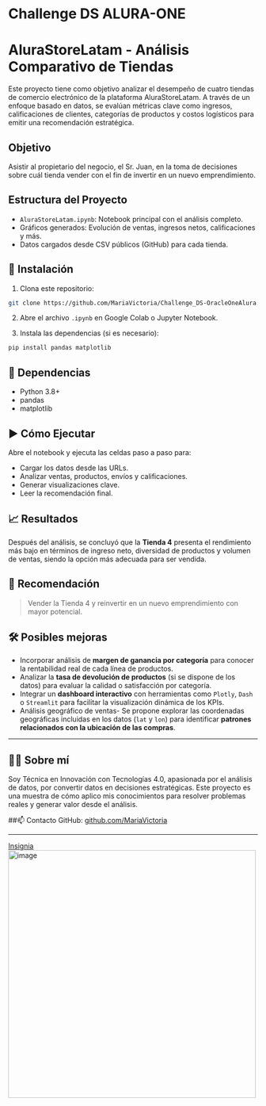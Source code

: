 # Challenge DS ALURA-ONE


# AluraStoreLatam - Análisis Comparativo de Tiendas

Este proyecto tiene como objetivo analizar el desempeño de cuatro tiendas de comercio electrónico de la plataforma AluraStoreLatam. A través de un enfoque basado en datos, se evalúan métricas clave como ingresos, calificaciones de clientes, categorías de productos y costos logísticos para emitir una recomendación estratégica.

## Objetivo

Asistir al propietario del negocio, el Sr. Juan, en la toma de decisiones sobre cuál tienda vender con el fin de invertir en un nuevo emprendimiento.

## Estructura del Proyecto

- `AluraStoreLatam.ipynb`: Notebook principal con el análisis completo.
- Gráficos generados: Evolución de ventas, ingresos netos, calificaciones y más.
- Datos cargados desde CSV públicos (GitHub) para cada tienda.

## 🚀 Instalación

1. Clona este repositorio:

```bash
git clone https://github.com/MariaVictoria/Challenge_DS-OracleOneAlura.git
````

2. Abre el archivo `.ipynb` en Google Colab o Jupyter Notebook.

3. Instala las dependencias (si es necesario):

```bash
pip install pandas matplotlib
```

## 🧩 Dependencias

* Python 3.8+
* pandas
* matplotlib

## ▶️ Cómo Ejecutar

Abre el notebook y ejecuta las celdas paso a paso para:

* Cargar los datos desde las URLs.
* Analizar ventas, productos, envíos y calificaciones.
* Generar visualizaciones clave.
* Leer la recomendación final.

## 📈 Resultados

Después del análisis, se concluyó que la **Tienda 4** presenta el rendimiento más bajo en términos de ingreso neto, diversidad de productos y volumen de ventas, siendo la opción más adecuada para ser vendida.

## 📌 Recomendación

> Vender la Tienda 4 y reinvertir en un nuevo emprendimiento con mayor potencial.

## 🛠️ Posibles mejoras

* Incorporar análisis de **margen de ganancia por categoría** para conocer la rentabilidad real de cada línea de productos.
* Analizar la **tasa de devolución de productos** (si se dispone de los datos) para evaluar la calidad o satisfacción por categoría.
* Integrar un **dashboard interactivo** con herramientas como `Plotly`, `Dash` o `Streamlit` para facilitar la visualización dinámica de los KPIs.
* Análisis geográfico de ventas- Se propone explorar las coordenadas geográficas incluidas en los datos (`lat` y `lon`) para identificar **patrones relacionados con la ubicación de las compras**.

---

## 👩‍💻 Sobre mí

Soy Técnica en Innovación con Tecnologías 4.0, apasionada por el análisis de datos, por convertir datos en decisiones estratégicas. Este proyecto es una muestra de cómo aplico mis conocimientos para resolver problemas reales y generar valor desde el análisis.

##📫 Contacto
GitHub: [github.com/MariaVictoria](https://github.com/MariaVictoria)

---


[Insignia](https://raw.githubusercontent.com/MariaVictoria/challenge_AmigoSecreto_OracleOneAlura/refs/heads/main/assets/insignia/insignia.webp) <img width="500" height="500" alt="image" src="https://github.com/user-attachments/assets/77883fa5-dd7d-48b0-b60c-a86f6d4b45b3" />



